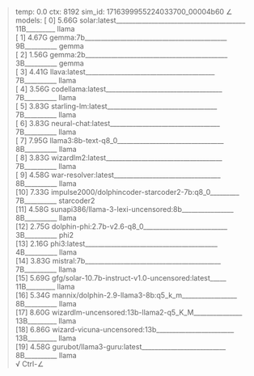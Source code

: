 > temp: 0.0 ctx: 8192 sim_id: 1716399955224033700_00004b60
∠ models:
 [ 0] 5.66G solar:latest________________________________________ 11B_________ llama       
 [ 1] 4.67G gemma:7b____________________________________________ 9B__________ gemma       
 [ 2] 1.56G gemma:2b____________________________________________ 3B__________ gemma       
 [ 3] 4.41G llava:latest________________________________________ 7B__________ llama       
 [ 4] 3.56G codellama:latest____________________________________ 7B__________ llama       
 [ 5] 3.83G starling-lm:latest__________________________________ 7B__________ llama       
 [ 6] 3.83G neural-chat:latest__________________________________ 7B__________ llama       
 [ 7] 7.95G llama3:8b-text-q8_0_________________________________ 8B__________ llama       
 [ 8] 3.83G wizardlm2:latest____________________________________ 7B__________ llama       
 [ 9] 4.58G war-resolver:latest_________________________________ 8B__________ llama       
 [10] 7.33G impulse2000/dolphincoder-starcoder2-7b:q8_0_________ 7B__________ starcoder2  
 [11] 4.58G sunapi386/llama-3-lexi-uncensored:8b________________ 8B__________ llama       
 [12] 2.75G dolphin-phi:2.7b-v2.6-q8_0__________________________ 3B__________ phi2        
 [13] 2.16G phi3:latest_________________________________________ 4B__________ llama       
 [14] 3.83G mistral:7b__________________________________________ 7B__________ llama       
 [15] 5.69G gfg/solar-10.7b-instruct-v1.0-uncensored:latest_____ 11B_________ llama       
 [16] 5.34G mannix/dolphin-2.9-llama3-8b:q5_k_m_________________ 8B__________ llama       
 [17] 8.60G wizardlm-uncensored:13b-llama2-q5_K_M_______________ 13B_________ llama       
 [18] 6.86G wizard-vicuna-uncensored:13b________________________ 13B_________ llama       
 [19] 4.58G gurubot/llama3-guru:latest__________________________ 8B__________ llama       
√ Ctrl-∠
